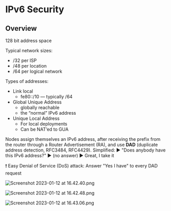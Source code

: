 # IPv6 Security

## Overview

128 bit address space

Typical network sizes:

- /32 per ISP
- /48 per location
- /64 per logical network

Types of addresses:

- Link local
    - fe80::/10 — typically /64
- Global Unique Address
    - globally reachable
    - the “normal” IPv6 address
- Unique Local Address
    - For local deployments
    - Can be NAT’ed to GUA

Nodes assign themselves an IPv6 address, after receiving the prefix from the router through a Router Advertisement (RA), and use **DAD** (duplicate address detection, RFC3484, RFC4429).
Simplified:
▶ "Does anybody have this IPv6 address?"
▶ (no answer)
▶ Great, I take it

<aside>
❗ Easy Denial of Service (DoS) attack: Answer "Yes I have" to every DAD request

</aside>

![Screenshot 2023-01-12 at 16.42.40.png](Screenshot_2023-01-12_at_16.42.40.png)

![Screenshot 2023-01-12 at 16.42.48.png](Screenshot_2023-01-12_at_16.42.48.png)

![Screenshot 2023-01-12 at 16.43.06.png](Screenshot_2023-01-12_at_16.43.06.png)